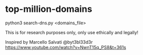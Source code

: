 # top-million-domains

python3 search-dns.py <domains_file>


This is for research purposes only, only use ethically and legally!



Inspired by Marcello Salvati @byt3bl33d3r
https://www.youtube.com/watch?v=NwnT15q_PS8&t=361s
